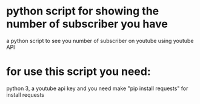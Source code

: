 # python script for showing the number of subscriber you have
a python script to see you number of subscriber on youtube using youtube API
# for use this script you need:
python 3, 
a youtube api key and you need make "pip install requests" for install requests
